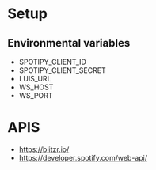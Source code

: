 # Setup

## Environmental variables

- SPOTIPY_CLIENT_ID
- SPOTIPY_CLIENT_SECRET
- LUIS_URL
- WS_HOST
- WS_PORT

# APIS

- https://blitzr.io/
- https://developer.spotify.com/web-api/